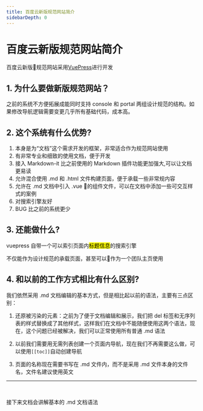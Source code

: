 ```yaml
---
title: 百度云新版规范网站简介
sidebarDepth: 0
---
```


# 百度云新版规范网站简介

百度云新版规范网站采用[VuePress](https://vuepress.vuejs.org/)进行开发

## 1. 为什么要做新版规范网站？

之前的系统不方便拓展成能同时支持 console 和 portal 两组设计规范的结构。如果修改导航逻辑需要变更几乎所有基础代码，成本高。

## 2. 这个系统有什么优势?

1. 本身是为“文档”这个需求开发的框架，非常适合作为规范网站使用
2. 有非常专业和细致的使用文档，便于开发
3. 接入 Markdown-it 比之前使用的 Markdown 插件功能更加强大,可以让文档更易读
4. 允许混合使用 .md 和 .html 文件构建页面，便于承载一些非常规内容
5. 允许在 .md 文档中引入 .vue 的组件文件，可以在文档中添加一些可交互样式的案例
6. 对搜索引擎友好
7. BUG 比之前的系统更少

## 3. 还能做什么?

vuepress 自带一个可以索引页面内<mark>标题信息</mark>的搜索引擎

不仅能作为设计规范的承载页面，甚至可以作为一个团队主页使用

## 4. 和以前的工作方式相比有什么区别?

我们依然采用 .md 文档编辑的基本方式，但是相比起以前的语法，主要有三点区别：

1. 还原被污染的元素：之前为了便于文档编辑和展示，我们把 del 标签和无序列表的样式替换成了其他样式，这样我们在文档中不能随便使用这两个语法，现在，这个问题已经被解决，我们可以正常使用所有普通 .md 语法

2. 以前我们需要用无需列表创建一个页面内导航，现在我们不再需要这么做，可以使用`[[toc]]`自动创建导航

3. 页面的名称现在需要书写在 .md 文件内，而不是采用 .md 文件本身的文件名，文件名建议使用英文


---
<br>

接下来文档会讲解基本的 .md 文档语法
